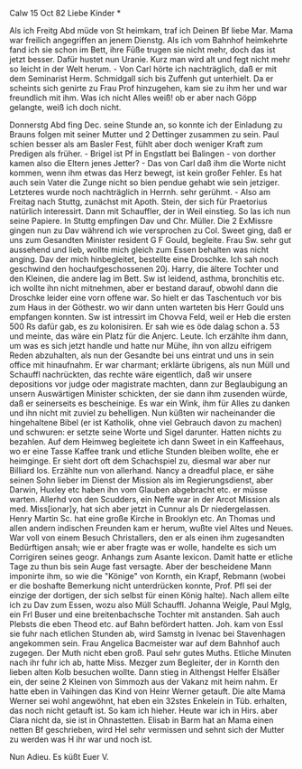  Calw 15 Oct 82
Liebe Kinder <Marie>*

Als ich Freitg Abd müde von St heimkam, traf ich Deinen Bf liebe Mar. Mama war freilich angegriffen an jenem Dienstg. Als ich vom Bahnhof heimkehrte fand ich sie schon im Bett, ihre Füße trugen sie nicht mehr, doch das ist jetzt besser. Dafür hustet nun Uranie. Kurz man wird alt und fegt nicht mehr so leicht in der Welt herum. - Von Carl hörte ich nachträglich, daß er mit dem Seminarist Herm. Schmidgall sich bis Zuffenh gut unterhielt. Da er scheints sich genirte zu Frau Prof hinzugehen, kam sie zu ihm her und war freundlich mit ihm. Was ich nicht Alles weiß! ob er aber nach Göpp gelangte, weiß ich doch nicht.

Donnerstg Abd fing Dec. seine Stunde an, so konnte ich der Einladung zu Brauns folgen mit seiner Mutter und 2 Dettinger zusammen zu sein. Paul schien besser als am Basler Fest, fühlt aber doch weniger Kraft zum Predigen als früher. - Brigel ist Pf in Engstlatt bei Balingen - von dorther kamen also die Eltern jenes Jetter? - Das von Carl daß ihm die Worte nicht kommen, wenn ihm etwas das Herz bewegt, ist kein großer Fehler. Es hat auch sein Vater die Zunge nicht so bien pendue gehabt wie sein jetziger. Letzteres wurde noch nachträglich in Herrnh. sehr gerühmt. - Also am Freitag nach Stuttg, zunächst mit Apoth. Stein, der sich für Praetorius natürlich interessirt. Dann mit Schauffler, der in Weil einstieg. So las ich nun seine Papiere. In Stuttg empfingen Dav und Chr. Müller. Die 2 ExMissre gingen nun zu Dav während ich wie versprochen zu Col. Sweet ging, daß er uns zum Gesandten Minister resident G F Gould, begleite. Frau Sw. sehr gut aussehend und lieb, wollte mich gleich zum Essen behalten was nicht anging. Dav der mich hinbegleitet, bestellte eine Droschke. Ich sah noch geschwind den hochaufgeschossenen 20j. Harry, die ältere Tochter und den Kleinen, die andere lag im Bett. Sw ist leidend, asthma, bronchitis etc. ich wollte ihn nicht mitnehmen, aber er bestand darauf, obwohl dann die Droschke leider eine vorn offene war. So hielt er das Taschentuch vor bis zum Haus in der Göthestr. wo wir dann unten warteten bis Herr Gould uns empfangen konnten. Sw ist intressirt im Chovva Feld, weil er Heb die ersten 500 Rs dafür gab, es zu kolonisiren. Er sah wie es öde dalag schon a. 53 und meinte, das wäre ein Platz für die Anjerc. Leute. Ich erzählte ihm dann, um was es sich jetzt handle und hatte nur Mühe, ihn von allzu eifrigem Reden abzuhalten, als nun der Gesandte bei uns eintrat und uns in sein office mit hinaufnahm. Er war charmant; erklärte übrigens, als nun Müll und Schauffl nachrückten, das rechte wäre eigentlich, daß wir unsere depositions vor judge oder magistrate machten, dann zur Beglaubigung an unsern Auswärtigen Minister schickten, der sie dann ihm zusenden würde, daß er seinerseits es bescheinige. Es war ein Wink, ihm für Alles zu danken und ihn nicht mit zuviel zu behelligen. Nun küßten wir nacheinander die hingehaltene Bibel (er ist Katholik, ohne viel Gebrauch davon zu machen) und schwuren: er setzte seine Worte und Sigel darunter. Hatten nichts zu bezahlen. Auf dem Heimweg begleitete ich dann Sweet in ein Kaffeehaus, wo er eine Tasse Kaffee trank und etliche Stunden bleiben wollte, ehe er heimginge. Er sieht dort oft dem Schachspiel zu, diesmal war aber nur Billiard los. Erzählte nun von allerhand. Nancy a dreadful place, er sähe seinen Sohn lieber im Dienst der Mission als im Regierungsdienst, aber Darwin, Huxley etc haben ihn vom Glauben abgebracht etc. er müsse warten. Allerhd von den Scudders, ein Neffe war in der Arcot Mission als med. Miss[ionar]y, hat sich aber jetzt in Cunnur als Dr niedergelassen. Henry Martin Sc. hat eine große Kirche in Brooklyn etc. An Thomas und allen andern indischen Freunden kam er herum, wußte viel Altes und Neues. War voll von einem Besuch Christallers, den er als einen ihm zugesandten Bedürftigen ansah; wie er aber fragte was er wolle, handelte es sich um Corrigiren seines geogr. Anhangs zum Asante lexicon. Damit hatte er etliche Tage zu thun bis sein Auge fast versagte. Aber der bescheidene Mann imponirte ihm, so wie die "Könige" von Kornth, ein Krapf, Rebmann (wobei er die boshafte Bemerkung nicht unterdrücken konnte, Prof. Pfl sei der einzige der dortigen, der sich selbst für einen König halte). Nach allem eilte ich zu Dav zum Essen, wozu also Müll Schauffl. Johanna Weigle, Paul Mglg, ein Frl Buser und eine breitenbachsche Tochter mit anstanden. Sah auch Plebsts die eben Theod etc. auf Bahn befördert hatten. Joh. kam von Essl sie fuhr nach etlichen Stunden ab, wird Samstg in Ivenac bei Stavenhagen angekommen sein. Frau Angelica Bacmeister war auf dem Bahnhof auch zugegen. Der Muth nicht eben groß. Paul sehr gutes Muths. Etliche Minuten nach ihr fuhr ich ab, hatte Miss. Mezger zum Begleiter, der in Kornth den lieben alten Kolb besuchen wollte. Dann stieg in Althengst Helfer Elsäßer ein, der seine 2 Kleinen von Simmozh aus der Vakanz mit heim nahm. Er hatte eben in Vaihingen das Kind von Heinr Werner getauft. Die alte Mama Werner sei wohl angewöhnt, hat eben ein 32stes Enkelein in Tüb. erhalten, das noch nicht getauft ist. So kam ich hieher. Heute war ich in Hirs. aber Clara nicht da, sie ist in Ohnastetten. Elisab in Barm hat an Mama einen netten Bf geschrieben, wird Hel sehr vermissen und sehnt sich der Mutter zu werden was H ihr war und noch ist.

Nun Adieu. Es küßt
 Euer V.
